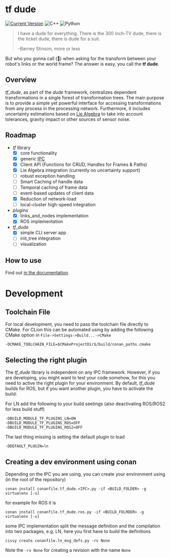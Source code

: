 # tf dude #
[![Current Version](https://img.shields.io/badge/current%20version-0.0.13-blue.svg)](https://rmc-github.robotic.dlr.de/rollin-justin/tf_dude/releases)
![C++](https://img.shields.io/badge/C%2B%2B-17-blue)
![Python](https://img.shields.io/badge/Python-3.6-blue)


> I have a dude for everything. There is the 300 inch-TV dude, there is the ticket dude, there is dude for a suit.
>
> -Barney Stinson, more or less

But who you gonna call (:ghost:) when asking for the transform between your robot's links or the world frame?
The answer is easy, you call the **tf dude**.

## Overview ##
*tf_dude*, as part of the *dude* framework, centralizes dependent transformations in a single forest of transformation trees.
The main purpose is to provide a simple yet powerful interface for accessing transformations from any process in the processing network.
Furthermore, it includes uncertainty estimations based on [Lie Algebra](https://en.wikipedia.org/wiki/Lie_algebra) to take into account tolerances, gravity impact or other sources of sensor noise.

## Roadmap ##
- *tf* library
  - [X] core functionality
  - [X] generic [IPC](https://en.wikipedia.org/wiki/Inter-process_communication)
  - [X] Client API (Functions for CRUD, Handles for Frames & Paths)
  - [X] Lie Algebra integration (currently no uncertainty support)
  - [ ] robust exception handling
  - [ ] Smart Caching of handle data
  - [ ] Temporal caching of frame data
  - [ ] event-based updates of client data
  - [X] Reduction of network-load
  - [ ] local-cluster high-speed integration
- *plugins*
  - [X] links_and_nodes implementation
  - [X] ROS implementation
- *tf_dude*
  - [X] simple CLI server app
  - [ ] init_tree integration
  - [ ] visualization

## How to use ##
Find out [in the documentation](doc/documentation.md).

# Development
## Toolchain File
For local development, you need to pass the toolchain file directly to CMake.
For CLion this can be automated using by adding the following CMake option in `File->Settings->Build...->CMake`
```
-DCMAKE_TOOLCHAIN_FILE=$CMakeProjectDir$/build/conan_paths.cmake
```

## Selecting the right plugin
The *tf_dude* library is independent on any IPC framework.
However, if you are developing, you might want to test your code somehow, for this you need to active the right plugin for your environment.
By default, *tf_dude* builds for ROS, but if you want another plugin, you have to activate the build:

For LN add the following to your build seetings (also deactivating ROS/ROS2 for less build stuff)
```
-DBUILD_MODULE_TF_PLUGINS_LN=ON
-DBUILD_MODULE_TF_PLUGINS_ROS=OFF
-DBUILD_MODULE_TF_PLUGINS_ROS2=OFF
```

The last thing missing is setting the default plugin to load
```
-DDEFAULT_PLUGIN=ln
```

## Creating a dev environment using conan
Depending on the IPC you are using, you can create your environment using (in the root of the repository)
```
conan install conanfile.tf_dude.<IPC>.py -if <BUILD_FOLDER> -g virtualenv [-u]
```

for example for ROS it is
```
conan install conanfile.tf_dude.ros.py -if <BUILD_FOLRDER> -g virtualenv [-u]
```

some IPC implementation split the message definition and the compilation into two packages, e.g. LN, here you first have to build the definitions 
```
cissy create conanfile.ln_msg_defs.py -rv None
```
Note the `-rv None` for creating a revision with the name `None`

